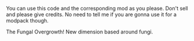 You can use this code and the corresponding mod as you please. Don't sell and please give credits. No need to tell me if you are gonna use it for a modpack though.

The Fungal Overgrowth! New dimension based around fungi.